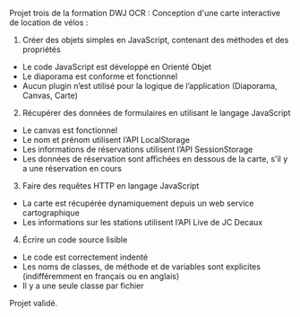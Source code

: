 Projet trois de la formation DWJ OCR : Conception d'une carte interactive de location de vélos : <br>

1. Créer des objets simples en JavaScript, contenant des méthodes et des propriétés <br>
- Le code JavaScript est développé en Orienté Objet<br>
- Le diaporama est conforme et fonctionnel<br>
- Aucun plugin n’est utilisé pour la logique de l’application (Diaporama, Canvas, Carte)<br>
2. Récupérer des données de formulaires en utilisant le langage JavaScript<br>
- Le canvas est fonctionnel<br>
- Le nom et prénom utilisent l’API LocalStorage<br>
- Les informations de réservations utilisent l’API SessionStorage<br>
- Les données de réservation sont affichées en dessous de la carte, s'il y a une réservation en cours<br>
3. Faire des requêtes HTTP en langage JavaScript<br>
- La carte est récupérée dynamiquement depuis un web service cartographique<br>
- Les informations sur les stations utilisent l’API Live de JC Decaux<br>
4. Écrire un code source lisible<br>
- Le code est correctement indenté<br>
- Les noms de classes, de méthode et de variables sont explicites (indifféremment en français ou en anglais)<br>
- Il y a une seule classe par fichier<br>

Projet validé.
